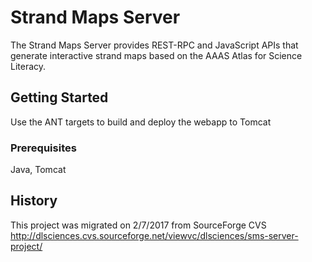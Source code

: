 # Strand Maps Server

The Strand Maps Server provides REST-RPC and JavaScript APIs that generate interactive strand maps based on the AAAS Atlas for Science Literacy. 

## Getting Started

Use the ANT targets to build and deploy the webapp to Tomcat

### Prerequisites

Java, Tomcat

## History

This project was migrated on 2/7/2017 from SourceForge CVS http://dlsciences.cvs.sourceforge.net/viewvc/dlsciences/sms-server-project/
